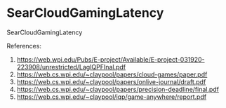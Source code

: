 # SearCloudGamingLatency
SearCloudGamingLatency

References:
1. https://web.wpi.edu/Pubs/E-project/Available/E-project-031920-223908/unrestricted/LagIQPFInal.pdf
2. https://web.cs.wpi.edu/~claypool/papers/cloud-games/paper.pdf
3. https://web.cs.wpi.edu/~claypool/papers/onlive-journal/draft.pdf
4. https://web.cs.wpi.edu/~claypool/papers/precision-deadline/final.pdf
5. https://web.cs.wpi.edu/~claypool/iqp/game-anywhere/report.pdf

